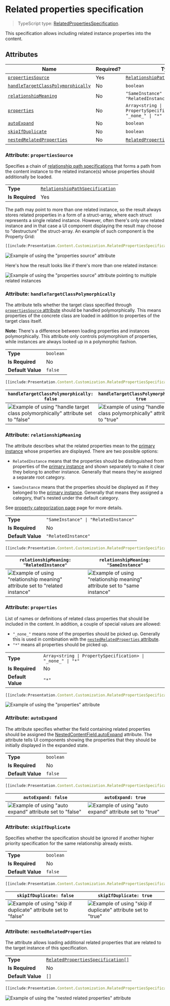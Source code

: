 # Related properties specification

> TypeScript type: [RelatedPropertiesSpecification]($presentation-common).

This specification allows including related instance properties into the content.

## Attributes

| Name                                                                              | Required? | Type                                                                    | Default             |
| --------------------------------------------------------------------------------- | --------- | ----------------------------------------------------------------------- | ------------------- |
| [`propertiesSource`](#attribute-propertiessource)                                 | Yes       | [`RelationshipPathSpecification`](../RelationshipPathSpecification.md)  |                     |
| [`handleTargetClassPolymorphically`](#attribute-handletargetclasspolymorphically) | No        | `boolean`                                                               | `false`             |
| [`relationshipMeaning`](#attribute-relationshipmeaning)                           | No        | `"SameInstance" \| "RelatedInstance"`                                   | `"RelatedInstance"` |
| [`properties`](#attribute-properties)                                             | No        | `Array<string \| PropertySpecification> \| "_none_" \| "*"`             | `"*"`               |
| [`autoExpand`](#attribute-autoexpand)                                             | No        | `boolean`                                                               | `false`             |
| [`skipIfDuplicate`](#attribute-skipifduplicate)                                   | No        | `boolean`                                                               | `false`             |
| [`nestedRelatedProperties`](#attribute-nestedrelatedproperties)                   | No        | [`RelatedPropertiesSpecification[]`](#related-properties-specification) | `[]`                |

### Attribute: `propertiesSource`

Specifies a chain of [relationship path specifications](../RelationshipPathSpecification.md) that forms a path from the content instance to the related instance(s) whose properties should additionally be loaded.

|                 |                                                                        |
| --------------- | ---------------------------------------------------------------------- |
| **Type**        | [`RelationshipPathSpecification`](../RelationshipPathSpecification.md) |
| **Is Required** | Yes                                                                    |

The path may point to more than one related instance, so the result always stores related properties in a form of a struct-array, where each struct represents a single related instance. However, often there's only one related instance and in that case a UI component displaying the result may choose to "destructure" the struct-array. An example of such component is the Property Grid:

```ts
[[include:Presentation.Content.Customization.RelatedPropertiesSpecification.PropertiesSource.Ruleset]]
```

![Example of using the "properties source" attribute](./media/relatedpropertiesspecification-with-propertiessource-attribute.png)

Here's how the result looks like if there's more than one related instance:

![Example of using the "properties source" attribute pointing to multiple related instances](./media/relatedpropertiesspecification-with-propertiessource-attribute-with-multiple-targets.png)

### Attribute: `handleTargetClassPolymorphically`

The attribute tells whether the target class specified through [`propertiesSource` attribute](#attribute-propertiessource) should be handled
polymorphically. This means properties of the concrete class are loaded in addition to properties of the target class itself.

**Note:** There's a difference between loading properties and instances polymorphically. This attribute
only controls polymorphism of properties, while instances are always looked up in a polymorphic fashion.

|                   |           |
| ----------------- | --------- |
| **Type**          | `boolean` |
| **Is Required**   | No        |
| **Default Value** | `false`   |

```ts
[[include:Presentation.Content.Customization.RelatedPropertiesSpecification.HandleTargetClassPolymorphically.Ruleset]]
```

| `handleTargetClassPolymorphically: false`                                                                                                                                            | `handleTargetClassPolymorphically: true`                                                                                                                                           |
| ------------------------------------------------------------------------------------------------------------------------------------------------------------------------------------ | ---------------------------------------------------------------------------------------------------------------------------------------------------------------------------------- |
| ![Example of using "handle target class polymorphically" attribute set to "false"](./media/relatedpropertiesspecification-with-handletargetclasspolymorphically-attribute-false.png) | ![Example of using "handle target class polymorphically" attribute set to "true"](./media/relatedpropertiesspecification-with-handletargetclasspolymorphically-attribute-true.png) |

### Attribute: `relationshipMeaning`

The attribute describes what the related properties mean to the [primary instance](./Terminology.md#primary-instance) whose properties are
displayed. There are two possible options:

- `RelatedInstance` means that the properties should be distinguished from properties of the [primary instance](./Terminology.md#primary-instance)
  and shown separately to make it clear they belong to another instance. Generally that means they're assigned a separate root category.

- `SameInstance` means that the properties should be displayed as if they belonged to the [primary instance](./Terminology.md#primary-instance). Generally
  that means they assigned a category, that's nested under the default category.

See [property categorization page](./PropertyCategorization.md) page for more details.

|                   |                                       |
| ----------------- | ------------------------------------- |
| **Type**          | `"SameInstance" \| "RelatedInstance"` |
| **Is Required**   | No                                    |
| **Default Value** | `"RelatedInstance"`                   |

```ts
[[include:Presentation.Content.Customization.RelatedPropertiesSpecification.RelationshipMeaning.Ruleset]]
```

| `relationshipMeaning: "RelatedInstance"`                                                                                                                                      | `relationshipMeaning: "SameInstance"`                                                                                                                                   |
| ----------------------------------------------------------------------------------------------------------------------------------------------------------------------------- | ----------------------------------------------------------------------------------------------------------------------------------------------------------------------- |
| ![Example of using "relationship meaning" attribute set to "related instance"](./media/relatedpropertiesspecification-with-relationshipMeaning-attribute-relatedinstance.png) | ![Example of using "relationship meaning" attribute set to "same instance"](./media/relatedpropertiesspecification-with-relationshipMeaning-attribute-sameinstance.png) |

### Attribute: `properties`

List of names or definitions of related class properties that should be included in the content. In addition, a couple of special values are allowed:

- `"_none_"` means none of the properties should be picked up. Generally this is used in combination with the [`nestedRelatedProperties` attribute](#attribute-nestedrelatedproperties).
- `"*"` means all properties should be picked up.

|                   |                                                             |
| ----------------- | ----------------------------------------------------------- |
| **Type**          | `Array<string \| PropertySpecification> \| "_none_" \| "*"` |
| **Is Required**   | No                                                          |
| **Default Value** | `"*"`                                                       |

```ts
[[include:Presentation.Content.Customization.RelatedPropertiesSpecification.Properties.Ruleset]]
```

![Example of using the "properties" attribute](./media/relatedpropertiesspecification-with-properties-attribute.png)

### Attribute: `autoExpand`

The attribute specifies whether the field containing related properties should be assigned the [NestedContentField.autoExpand]($presentation-common)
attribute. The attribute tells UI components showing the properties that they should be initially displayed in the expanded state.

|                   |           |
| ----------------- | --------- |
| **Type**          | `boolean` |
| **Is Required**   | No        |
| **Default Value** | `false`   |

```ts
[[include:Presentation.Content.Customization.RelatedPropertiesSpecification.AutoExpand.Ruleset]]
```

| `autoExpand: false`                                                                                                                    | `autoExpand: true`                                                                                                                   |
| -------------------------------------------------------------------------------------------------------------------------------------- | ------------------------------------------------------------------------------------------------------------------------------------ |
| ![Example of using "auto expand" attribute set to "false"](./media/relatedpropertiesspecification-with-autoexpand-attribute-false.png) | ![Example of using "auto expand" attribute set to "true"](./media/relatedpropertiesspecification-with-autoexpand-attribute-true.png) |

### Attribute: `skipIfDuplicate`

Specifies whether the specification should be ignored if another higher priority specification for the same relationship already exists.

|                   |           |
| ----------------- | --------- |
| **Type**          | `boolean` |
| **Is Required**   | No        |
| **Default Value** | `false`   |

```ts
[[include:Presentation.Content.Customization.RelatedPropertiesSpecification.SkipIfDuplicate.Ruleset]]
```

| `skipIfDuplicate: false`                                                                                                                          | `skipIfDuplicate: true`                                                                                                                         |
| ------------------------------------------------------------------------------------------------------------------------------------------------- | ----------------------------------------------------------------------------------------------------------------------------------------------- |
| ![Example of using "skip if duplicate" attribute set to "false"](./media/relatedpropertiesspecification-with-skipifduplicate-attribute-false.png) | ![Example of using "skip if duplicate" attribute set to "true"](./media/relatedpropertiesspecification-with-skipifduplicate-attribute-true.png) |

### Attribute: `nestedRelatedProperties`

The attribute allows loading additional related properties that are related to the target instance of this specification.

|                   |                                                                         |
| ----------------- | ----------------------------------------------------------------------- |
| **Type**          | [`RelatedPropertiesSpecification[]`](#related-properties-specification) |
| **Is Required**   | No                                                                      |
| **Default Value** | `[]`                                                                    |

```ts
[[include:Presentation.Content.Customization.RelatedPropertiesSpecification.NestedRelatedProperties.Ruleset]]
```

![Example of using the "nested related properties" attribute](./media/relatedpropertiesspecification-with-nestedrelatedproperties-attribute.png)
